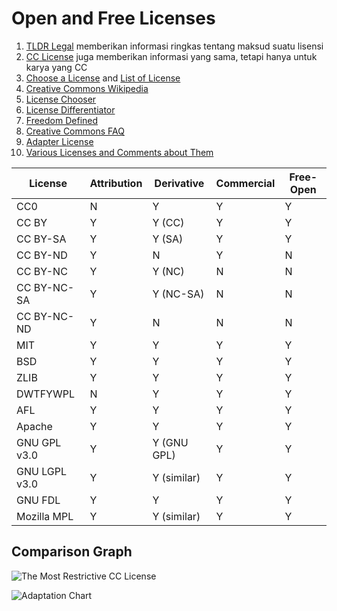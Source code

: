 # Open and Free Licenses

1. [TLDR Legal](https://tldrlegal.com) memberikan informasi ringkas tentang maksud suatu lisensi
2. [CC License](https://creativecommons.org/licenses/) juga memberikan informasi yang sama, tetapi hanya untuk karya yang CC
3. [Choose a License](https://choosealicense.com/appendix/) and [List of License](https://choosealicense.com/licenses/)
4. [Creative Commons Wikipedia](https://en.wikipedia.org/wiki/Creative_Commons_license)
5. [License Chooser](http://three.org/openart/license_chooser/)
6. [License Differentiator](http://oss-watch.ac.uk/apps/licdiff/)
7. [Freedom Defined](https://freedomdefined.org/Licenses)
8. [Creative Commons FAQ](https://creativecommons.org/faq/)
9. [Adapter License](http://discourse.col.org/t/if-i-derive-or-adapt-material-offered-under-a-creative-commons-license-which-cc-license-s-can-i-use/160)
10. [Various Licenses and Comments about Them](https://www.gnu.org/licenses/license-list.html#FreeDocumentationLicenses)


|    License    | Attribution | Derivative  | Commercial | Free-Open |
| ------------- | ----------- | ----------- | ---------- | --------- |
| CC0           | N           | Y           | Y          | Y         |
| CC BY         | Y           | Y (CC)      | Y          | Y         |
| CC BY-SA      | Y           | Y (SA)      | Y          | Y         |
| CC BY-ND      | Y           | N           | Y          | N         |
| CC BY-NC      | Y           | Y (NC)      | N          | N         |
| CC BY-NC-SA   | Y           | Y (NC-SA)   | N          | N         |
| CC BY-NC-ND   | Y           | N           | N          | N         |
| MIT           | Y           | Y           | Y          | Y         |
| BSD           | Y           | Y           | Y          | Y         |
| ZLIB          | Y           | Y           | Y          | Y         |
| DWTFYWPL      | N           | Y           | Y          | Y         |
| AFL           | Y           | Y           | Y          | Y         |
| Apache        | Y           | Y           | Y          | Y         |
| GNU GPL v3.0  | Y           | Y (GNU GPL) | Y          | Y         |
| GNU LGPL v3.0 | Y           | Y (similar) | Y          | Y         |
| GNU FDL       | Y           | Y           | Y          | Y         |
| Mozilla MPL   | Y           | Y (similar) | Y          | Y         |



## Comparison Graph
![The Most Restrictive CC License](https://aws1.discourse-cdn.com/business6/uploads/col1/optimized/1X/49bebbf940fcd713a1b76d10aeb127f595a84615_2_690x372.PNG)

![Adaptation Chart](https://aws1.discourse-cdn.com/business6/uploads/col1/optimized/1X/c3f2821a0cafc2a299cfdf46d65805dcc71fb995_2_690x224.png)